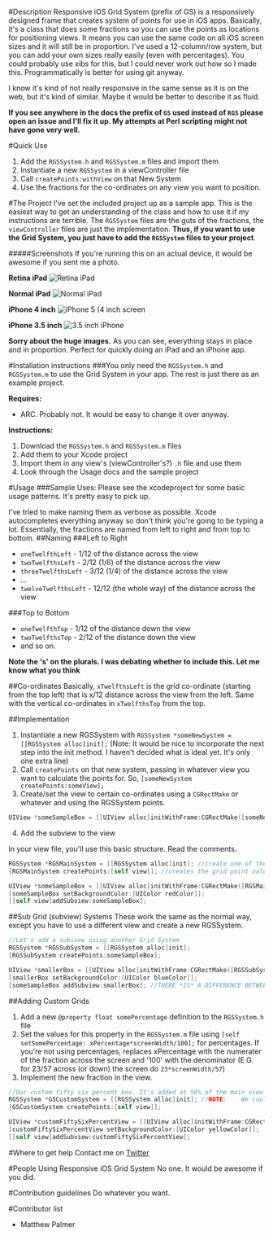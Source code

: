 #Description
Responsive iOS Grid System (prefix of GS) is a responsively designed frame that creates system of points for use in iOS apps. Basically, it's a class that does some fractions so you can use the points as locations for positioning views. It means you can use the same code on all iOS screen sizes and it will still be in proportion. I've used a 12-column/row system, but you can add your own sizes really easily (even with percentages). You could probably use xibs for this, but I could never work out how so I made this. Programmatically is better for using git anyway.

I know it's kind of not really responsive in the same sense as it is on the web, but it's kind of similar. Maybe it would be better to describe it as fluid.

__If you see anywhere in the docs the prefix of `GS` used instead of `RGS` please open an issue and I'll fix it up. My attempts at Perl scripting might not have gone very well.__

#Quick Use
1. Add the `RGSSystem.h` and `RGSSystem.m` files and import them
2. Instantiate a new `RGSSystem` in a viewController file
3. Call `createPoints:withView` on that New System
4. Use the fractions for the co-ordinates on any view you want to position.

#The Project
I've set the included project up as a sample app. This is the easiest way to get an understanding of the class and how to use it if my instructions are terrible. The `RGSSystem` files are the guts of the fractions, the `viewController` files are just the implementation. __Thus, if you want to use the Grid System, you just have to add the `RGSSystem` files to your project__.

#####Screenshots
If you're running this on an actual device, it would be awesome if you sent me a photo.

__Retina iPad__
![Retina iPad](http://d.pr/i/S9Bw+)

__Normal iPad__
![Normal iPad](http://d.pr/i/mNME+)

__iPhone 4 inch__
![iPhone 5 (4 inch screen](http://d.pr/i/DCAy+)

__iPhone 3.5 inch__
![3.5 inch iPhone](http://d.pr/i/fTMl+)

__Sorry about the huge images.__
As you can see, everything stays in place and in proportion. Perfect for quickly doing an iPad and an iPhone app.


#Installation instructions
###You only need the `RGSSystem.h` and `RGSSystem.m` to use the Grid System in your app. The rest is just there as an example project.

 __Requires:__

- ARC. Probably not. It would be easy to change it over anyway.

__Instructions:__

1. Download the `RGSSystem.h` and `RGSSystem.m` files
2. Add them to your Xcode project
3. Import them in any view's (viewController's?) `.h` file and use them
4. Look through the Usage docs and the sample project

#Usage
###Sample Uses: Please see the xcodeproject for some basic usage patterns. It's pretty easy to pick up.


I've tried to make naming them as verbose as possible. Xcode autocompletes everything anyway so don't think you're going to be typing a lot.
Essentially, the fractions are named from left to right and from top to bottom.
##Naming
###Left to Right
- `oneTwelfthLeft` - 1/12 of the distance across the view
- `twoTwelfthsLeft` - 2/12 (1/6) of the distance across the view
- `threeTwelfthsLeft` - 3/12 (1/4) of the distance across the view
- …
- `twelveTwelfthsLeft` - 12/12 (the whole way) of the distance across the view

###Top to Bottom
- `oneTwelfthTop` - 1/12 of the distance down the view
- `twoTwelfthsTop` - 2/12 of the distance down the view
- and so on.

__Note the 's' on the plurals. I was debating whether to include this. Let me know what you think__

##Co-ordinates
Basically, `xTwelfthsLeft` is the grid co-ordinate (starting from the top left) that is x/12 distance across the view from the left. Same with the vertical co-ordinates in `xTwelfthsTop` from the top.

##Implementation
1. Instantiate a new RGSSystem with `RGSSystem *someNewSystem = [[RGSSystem alloc]init];`
(Note: It would be nice to incorporate the next step into the init method. I haven't decided what is ideal yet. It's only one extra line)
2. Call `createPoints` on that new system, passing in whatever view you want to calculate the points for. So, `[someNewSystem createPoints:someView];`
3. Create/set the view to certain co-ordinates using a `CGRectMake` or whatever and using the RGSSystem points.

``` objective-c
UIView *someSampleBox = [[UIView alloc]initWithFrame:CGRectMake([someNewSystem oneTwelfthLeft], [someNewSystem oneTwelfthTop], [someNewSystem tenTwelfthsLeft], [someNewSystem tenTwelfthsTop])];
```

4. Add the subview to the view

In your view file, you'll use this basic structure. Read the comments.

``` objective-c
RGSSystem *RGSMainSystem = [[RGSSystem alloc]init]; //create one of these for each view you want to use the grid system on.
[RGSMainSystem createPoints:[self view]]; //creates the grid point values. [self view] is the view to use to calculate points for our fractions. EG tenTwelfthsLeft will be 10/12 across on the [self view] view

UIView *someSampleBox = [[UIView alloc]initWithFrame:CGRectMake([RGSMainSystem oneTwelfthLeft], [RGSMainSystem oneTwelfthTop], [RGSMainSystem tenTwelfthsLeft], [RGSMainSystem tenTwelfthsTop])];
[someSampleBox setBackgroundColor:[UIColor redColor]];
[[self view]addSubview:someSampleBox];
```

##Sub Grid (subview) Systems
These work the same as the normal way, except you have to use a different view and create a new RGSSystem.

``` objective-c
//Let's add a subivew using another Grid System
RGSSystem *RGSSubSystem = [[RGSSystem alloc]init];
[RGSSubSystem createPoints:someSampleBox];

UIView *smallerBox = [[UIView alloc]initWithFrame:CGRectMake([RGSSubSystem twoTwelfthsLeft], [RGSSubSystem oneTwelfthTop], [RGSSubSystem eightTwelfthsLeft], [RGSSubSystem twoTwelfthsTop])];
[smallerBox setBackgroundColor:[UIColor blueColor]];
[someSampleBox addSubview:smallerBox]; //THERE *IS* A DIFFERENCE BETWEEN THIS AND [[self view] addSubview:smallerBox]
```

##Adding Custom Grids
1. Add a new `@property float somePercentage` definition to the `RGSSystem.h` file
2. Set the values for this property in the `RGSSystem.m` file using `[self setSomePercentage: xPercentage*screenWidth/100];` for percentages. If you're not using percentages, replaces xPercentage with the numerater of the fraction across the screen and '100' with the denominator (E.G. for 23/57 across (or down) the screen do `23*screenWidth/57`)
3. Implement the new fraction in the view.

``` objective-c
//Our custom fifty six percent box. It's added at 56% of the main view
RGSSystem *GSCustomSystem = [[RGSSystem alloc]init]; //NOTE: 	We could just use one of the above ones. But whatever.
[GSCustomSystem createPoints:[self view]];

UIView *customFiftySixPercentView = [[UIView alloc]initWithFrame:CGRectMake([GSCustomSystem fiftySixPercentLeft], [RGSMainSystem elevenTwelfthsTop], [RGSMainSystem fourTwelfthsLeft], [RGSMainSystem oneTwelfthTop])];
[customFiftySixPercentView setBackgroundColor:[UIColor yellowColor]];
[[self view]addSubview:customFiftySixPercentView];
```

#Where to get help
Contact me on [Twitter](http://twitter.com/p_almer)

#People Using Responsive iOS Grid System
No one. It would be awesome if you did.

#Contribution guidelines
Do whatever you want.

#Contributor list
- Matthew Palmer





